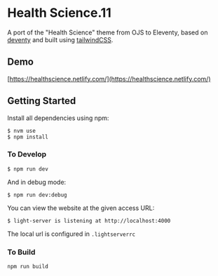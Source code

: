 # Health Science.11

A port of the "Health Science" theme from OJS to Eleventy, based on [deventy](https://github.com/ianrose/deventy) and built using [tailwindCSS](https://github.com/tailwindcss/tailwindcss).

## Demo
[https://healthscience.netlify.com/](https://healthscience.netlify.com/)

## Getting Started

Install all dependencies using npm:

```
$ nvm use
$ npm install
```

### To Develop

```
$ npm run dev
```
 And in debug mode:
 
```
$ npm run dev:debug
```

You can view the website at the given access URL:
```
$ light-server is listening at http://localhost:4000
```

The local url is configured in `.lightserverrc`

### To Build

```
npm run build
```
